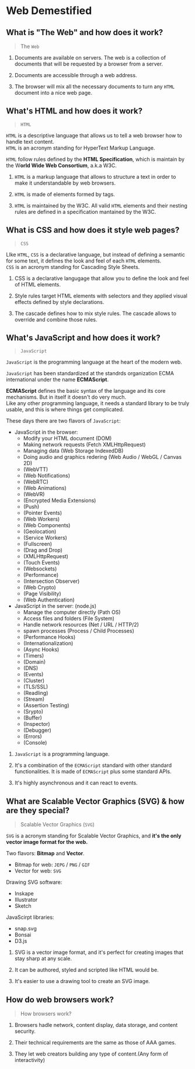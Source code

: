# Web Demestified

## What is "The Web" and how does it work?  
> The `Web`  

1. Documents are available on servers. The web is a collection of documents that will be requested by a browser from a server.  

2. Documents are accessible through a web address.  

3. The browser will mix all the necessary documents to turn any `HTML` document into a nice web page.

## What's HTML and how does it work?  
> `HTML`

`HTML` is a descriptive language that allows us to tell a web browser how to handle text content.  
`HTML` is an acronym standing for HyperText Markup Language.  

`HTML` follow rules defined by the **HTML Specification**, which is maintain by the W**orld Wide Web Consortium**, a.k.a W3C.  

1. `HTML` is a markup language that allows to structure a text in order to make it understandable by web browsers.   

2. `HTML` is made of elements formed by tags.  

3. `HTML` is maintained by the W3C. All valid `HTML` elements and their nesting rules are defined in a specification mantained  by the W3C.  


## What is CSS and how does it style web pages?  
> `CSS` 

LIke `HTML`, `CSS` is a declarative language, but instead of defining a semantic for some text, it defines the look and feel of each `HTML` elements.  
`CSS` is an acronym standing for Cascading Style Sheets.  

1. CSS is a declarative langugage that allow you to define the look and feel of HTML elements.  

2. Style rules target HTML elements with selectors and they applied visual effects defined by style declarations.  

3. The cascade defines how to mix style rules. The cascade allows to override and combine those rules. 


## What's JavaScript and how does it work?  
> `JavaScript` 

`JavaScript` is the programming language at the heart of the modern web.  

`JavaScript` has been standardized at the standrds organization ECMA international under the name **ECMAScript**.    

**ECMAScript** defines the basic syntax of the language and its core mechanisms.  But in itself it doesn't do very much.  
Like any other programming language, it needs a standard library to be truly usable, and this is where things get complicated.    

These days there are two flavors of `JavaScript`:   
* JavaScript in the browser: 
    * Modify your HTML document (DOM)  
    * Making network requests (Fetch XMLHttpRequest)  
    * Managing data (Web Storage IndexedDB)  
    * Doing audio and graphics redering (Web Audio / WebGL / Canvas 2D)  
    * (WebVTT)  
    * (Web Notifications)  
    * (WebRTC)  
    * (Web Animations)  
    * (WebVR)  
    * (Encrypted Media Extensions)  
    * (Push)  
    * (Pointer Events)  
    * (Web Workers)  
    * (Web Components)  
    * (Geolocation)  
    * (Service Workers)  
    * (Fullscreen)  
    * (Drag and Drop)  
    * (XMLHttpRequest)  
    * (Touch Events)  
    * (Websockets)  
    * (Performance)  
    * (Intersection Observer)  
    * (Web Crypto)  
    * (Page Visibility)  
    * (Web Authentication)  
* JavaScript in the server:  (node.js)
    * Manage the computer directly (Path OS)  
    * Access files and folders (File System)  
    * Handle network resources (Net / URL / HTTP/2)  
    * spawn processes (Process / Child Processes) 
    * (Performance Hooks)  
    * (Internationalization)  
    * (Async Hooks)  
    * (Timers)  
    * (Domain)  
    * (DNS)  
    * (Events)  
    * (Cluster)  
    * (TLS/SSL)  
    * (Readling)  
    * (Stream)  
    * (Assertion Testing)  
    * (Srypto)  
    * (Buffer)  
    * (Inspector)  
    * (Debugger)  
    * (Errors)  
    * (Console)  

1. `JavaScript` is a programming language.  

2. It's a combination of the `ECMAScript` standard with other standard functionalities. It is made of `ECMAScript` plus some standard APIs.  

3. It's highly asynchronous and it can react to events.  


## What are Scalable Vector Graphics (SVG) & how are they special?  
> Scalable Vector Graphics (`SVG`) 

`SVG` is a acronym standing for Scalable Vector Graphics, and **it's the only vector image format for the web.**

Two flavors: **Bitmap** and **Vector**.  
* Bitmap for web: `JEPG` / `PNG` / `GIF`  
* Vector for web: `SVG`  

Drawing SVG software:  
* Inskape  
* Illustrator  
* Sketch  

JavaScirpt libraries:  
* snap.svg  
* Bonsai  
* D3.js

1. SVG is a vector image format, and it's perfect for creating images that stay sharp at any scale.  
2. It can be authored, styled and scripted like HTML would be.  

3. It's easier to use a drawing tool to create an SVG image.  

## How do web browsers work?  
> How browsers work?  

1. Browsers hadle network, content display, data storage, and content security.  

2. Their technical requirements are the same as those of AAA games.  

3. They let web creators building any type of content.(Any form of interactivity)  



